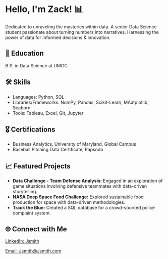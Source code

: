 <h1>Hello, I'm Zack! 📊</h1>
<p>Dedicated to unraveling the mysteries within data. A senior Data Science student passionate about turning numbers into narratives. Harnessing the power of data for informed decisions & innovation.</p>

<h2>📘 Education</h2>
<p>B.S. in Data Science at UMGC</p>

<h2>🛠 Skills </h2>
<ul>
    <li>Languages: Python, SQL</li>
    <li>Libraries/Frameworks: NumPy, Pandas, Scikit-Learn, MAatplotlib, Seaborn</li>
    <li>Tools: Tableau, Excel, Git, Jupyter</li>
  
</ul>

<h2>🎖 Certifications</h2>
<ul>
    <li>Business Analytics, University of Maryland, Global Campus</li>
    <li>Baseball Pitching Data Certificate, Rapsodo</li>
</ul>

<h2>📈 Featured Projects</h2>
<ul>
    <li><strong>Data Challenge - Team Defense Analysis:</strong> Engaged in an exploration of game situations involving defensive teammates with data-driven storytelling.</li>
    <li><strong>NASA Deep Space Food Challenge:</strong> Explored sustainable food production for space with data-driven methodologies.</li>
    <li><strong>Track the Blue:</strong> Created a SQL database for a crowd-sourced police complaint system.</li>
</ul>

<h2>🌐 Connect with Me</h2>
<p><a href="https://www.linkedin.com/in/Jsmith" target="_blank">LinkedIn: Jsmith</a></p>
<p><a href="mailto:Jsmith@Jsmith.com">Email: Jsmith@Jsmith.com</a></p>


<!---
imZackAdams/imZackAdams is a ✨ special ✨ repository because its `README.md` (this file) appears on your GitHub profile.
You can click the Preview link to take a look at your changes.
--->
